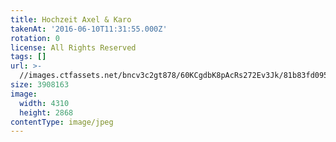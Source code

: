 ```yaml
---
title: Hochzeit Axel & Karo
takenAt: '2016-06-10T11:31:55.000Z'
rotation: 0
license: All Rights Reserved
tags: []
url: >-
  //images.ctfassets.net/bncv3c2gt878/60KCgdbK8pAcRs272Ev3Jk/81b83fd09540109c12819675ac7313d0/hochzeit-axel--karo_28099911421_o
size: 3908163
image:
  width: 4310
  height: 2868
contentType: image/jpeg
---
```


